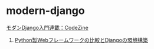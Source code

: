 # modern-django

[モダンDjango入門連載：CodeZine](https://codezine.jp/article/corner/723)

1. [Python製Webフレームワークの比較とDjangoの環境構築](https://codezine.jp/article/detail/10525)
